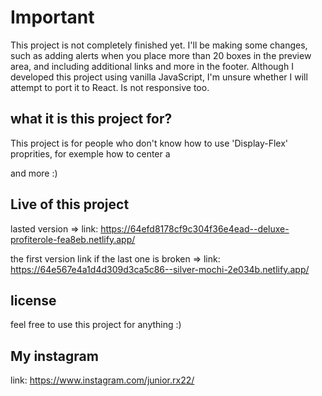 # Important

This project is not completely finished yet.
I'll be making some changes, such as adding alerts when you place more than 20 boxes in the preview area, and including additional links and more in the footer.
Although I developed this project using vanilla JavaScript, I'm unsure whether I will attempt to port it to React.
Is not responsive too.

## what it is this project for?

This project is for people who don't know how to use 'Display-Flex' proprities, for exemple how to center a <div> and more :)

## Live of this project 

lasted version =>
link: https://64efd8178cf9c304f36e4ead--deluxe-profiterole-fea8eb.netlify.app/

the first version link if the last one is broken  =>
link: https://64e567e4a1d4d309d3ca5c86--silver-mochi-2e034b.netlify.app/

## license 

feel free to use this project for anything :) 

## My instagram 

link: https://www.instagram.com/junior.rx22/

